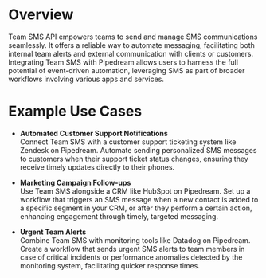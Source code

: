 # Overview

Team SMS API empowers teams to send and manage SMS communications seamlessly. It offers a reliable way to automate messaging, facilitating both internal team alerts and external communication with clients or customers. Integrating Team SMS with Pipedream allows users to harness the full potential of event-driven automation, leveraging SMS as part of broader workflows involving various apps and services.

# Example Use Cases

- **Automated Customer Support Notifications**  
  Connect Team SMS with a customer support ticketing system like Zendesk on Pipedream. Automate sending personalized SMS messages to customers when their support ticket status changes, ensuring they receive timely updates directly to their phones.

- **Marketing Campaign Follow-ups**  
  Use Team SMS alongside a CRM like HubSpot on Pipedream. Set up a workflow that triggers an SMS message when a new contact is added to a specific segment in your CRM, or after they perform a certain action, enhancing engagement through timely, targeted messaging.

- **Urgent Team Alerts**  
  Combine Team SMS with monitoring tools like Datadog on Pipedream. Create a workflow that sends urgent SMS alerts to team members in case of critical incidents or performance anomalies detected by the monitoring system, facilitating quicker response times.
